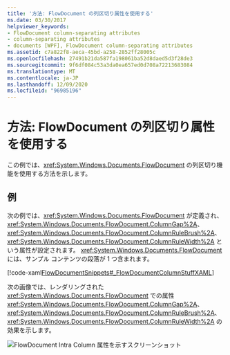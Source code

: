 ```yaml
---
title: '方法: FlowDocument の列区切り属性を使用する'
ms.date: 03/30/2017
helpviewer_keywords:
- FlowDocument column-separating attributes
- column-separating attributes
- documents [WPF], FlowDocument column-separating attributes
ms.assetid: c7a822f8-aeca-45bd-a258-2852ff28005c
ms.openlocfilehash: 27491b21da587fa198061ba52d8daed5d3f28de3
ms.sourcegitcommit: 9f6df084c53a3da0ea657ed0d708a72213683084
ms.translationtype: MT
ms.contentlocale: ja-JP
ms.lasthandoff: 12/09/2020
ms.locfileid: "96985196"
---
```

# <a name="how-to-use-flowdocument-column-separating-attributes"></a>方法: FlowDocument の列区切り属性を使用する
この例では、<xref:System.Windows.Documents.FlowDocument> の列区切り機能を使用する方法を示します。  
  
## <a name="example"></a>例  
 次の例では、<xref:System.Windows.Documents.FlowDocument> が定義され、<xref:System.Windows.Documents.FlowDocument.ColumnGap%2A>、<xref:System.Windows.Documents.FlowDocument.ColumnRuleBrush%2A>、<xref:System.Windows.Documents.FlowDocument.ColumnRuleWidth%2A> という属性が設定されます。  <xref:System.Windows.Documents.FlowDocument> には、サンプル コンテンツの段落が 1 つ含まれます。  
  
 [!code-xaml[FlowDocumentSnippets#_FlowDocumentColumnStuffXAML](~/samples/snippets/csharp/VS_Snippets_Wpf/FlowDocumentSnippets/CSharp/Window1.xaml#_flowdocumentcolumnstuffxaml)]  
  
 次の画像では、レンダリングされた <xref:System.Windows.Documents.FlowDocument> での属性 <xref:System.Windows.Documents.FlowDocument.ColumnGap%2A>、<xref:System.Windows.Documents.FlowDocument.ColumnRuleBrush%2A>、<xref:System.Windows.Documents.FlowDocument.ColumnRuleWidth%2A> の効果を示します。  
  
 ![FlowDocument Intra Column 属性を示すスクリーンショット](./media/how-to-use-flowdocument-column-separating-attributes/flowdocument-intra-column.png)
